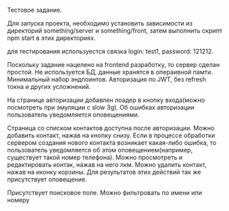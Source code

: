 Тестовое задание.

Для запуска проекта, необходимо установить зависимости из директорий something/server и something/front, затем выполнить скрипт npm start в этих директориях.

для тестирования используестся связка login: test1, password: 121212.

Поскольку задание нацелено на frontend разработку, то сервер сделан простой. Не используется БД, данные хранятся в операивной памти.
Минимальный набор эндпоинтов. Авторизация по JWT, без refresh токна и других усложнений.

На странице авторизации добавлен лоадер в кнопку входа(можно посмотреть при эмуляции с slow 3g). Об ошибках авторизации пользователь уведомляется оповещениями.

Страница со списком контактов доступна после авторизации. Можно добавить контакт, нажав на кнопку снизу.
Если в процессе обработки сервером создания нового контакта возникает какая-либо ошибка, то пользователь уведомляется об этом оповещением(например, существует такой номер телефона).
Можно просмотреть и редактировать контак, нажав на него лкм. Можно удалить контакт, нажав на иконку корзины. Для результатов этих действий так же присутствует оповещение.

Присутствует поисковое поле. Можно фильтровать по имени или номеру
